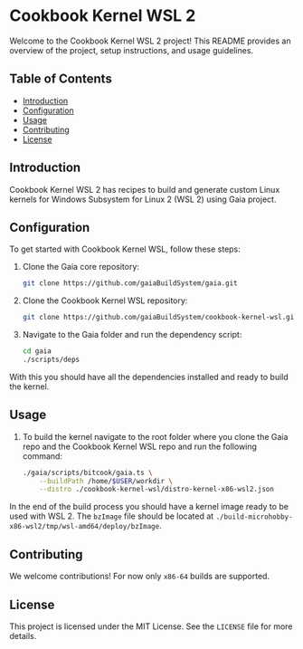 # Cookbook Kernel WSL 2

Welcome to the Cookbook Kernel WSL 2 project! This README provides an overview of the project, setup instructions, and usage guidelines.

## Table of Contents

- [Introduction](#introduction)
- [Configuration](#configuration)
- [Usage](#usage)
- [Contributing](#contributing)
- [License](#license)

## Introduction

Cookbook Kernel WSL 2 has recipes to build and generate custom Linux kernels for Windows Subsystem for Linux 2 (WSL 2) using Gaia project.

## Configuration

To get started with Cookbook Kernel WSL, follow these steps:

1. Clone the Gaia core repository:

    ```sh
    git clone https://github.com/gaiaBuildSystem/gaia.git
    ```

2. Clone the Cookbook Kernel WSL repository:

    ```sh
    git clone https://github.com/gaiaBuildSystem/cookbook-kernel-wsl.git
    ```

3. Navigate to the Gaia folder and run the dependency script:

    ```sh
    cd gaia
    ./scripts/deps
    ```

With this you should have all the dependencies installed and ready to build the kernel.

## Usage

1. To build the kernel navigate to the root folder where you clone the Gaia repo and the Cookbook Kernel WSL repo and run the following command:

    ```sh
    ./gaia/scripts/bitcook/gaia.ts \
        --buildPath /home/$USER/workdir \
        --distro ./cookbook-kernel-wsl/distro-kernel-x86-wsl2.json
    ```

In the end of the build process you should have a kernel image ready to be used with WSL 2. The `bzImage` file should be located at `./build-microhobby-x86-wsl2/tmp/wsl-amd64/deploy/bzImage`.

## Contributing

We welcome contributions! For now only `x86-64` builds are supported.

## License

This project is licensed under the MIT License. See the `LICENSE` file for more details.
